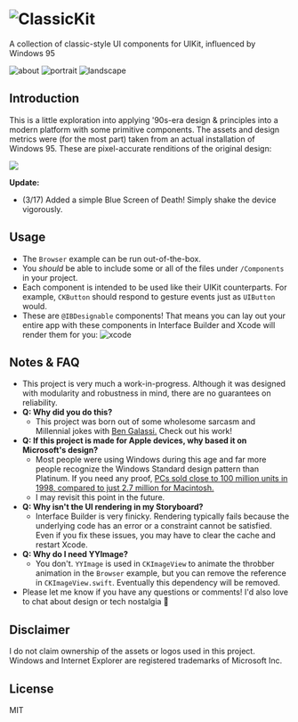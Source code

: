 # ![ClassicKit](Images/logo.png)
A collection of classic-style UI components for UIKit, influenced by Windows 95

![about](Images/about.png)   ![portrait](Images/portrait.png)   ![landscape](Images/landscape.png)

## Introduction
This is a little exploration into applying '90s-era design & principles into a modern platform with some primitive components. The assets and design metrics were (for the most part) taken from an actual installation of Windows 95. These are pixel-accurate renditions of the original design:

![](Images/pixel.png)

**Update:**
- (3/17) Added a simple Blue Screen of Death! Simply shake the device vigorously.

## Usage
- The `Browser` example can be run out-of-the-box.
- You _should_ be able to include some or all of the files under `/Components` in your project.
- Each component is intended to be used like their UIKit counterparts. For example, `CKButton` should respond to gesture events just as `UIButton` would.
- These are `@IBDesignable` components! That means you can lay out your entire app with these components in Interface Builder and Xcode will render them for you:
![xcode](Images/xcode.png)

## Notes & FAQ
- This project is very much a work-in-progress. Although it was designed with modularity and robustness in mind, there are no guarantees on reliability.
- **Q: Why did you do this?**
  - This project was born out of some wholesome sarcasm and Millennial jokes with [Ben Galassi.](http://bengalassi.com) Check out his work!
- **Q: If this project is made for Apple devices, why based it on Microsoft's design?**
  - Most people were using Windows during this age and far more people recognize the Windows Standard design pattern than Platinum. If you need any proof, [PCs sold close to 100 million units in 1998, compared to just 2.7 million for Macintosh.](https://arstechnica.com/features/2005/12/total-share/8/)
  - I may revisit this point in the future.
- **Q: Why isn't the UI rendering in my Storyboard?**
  - Interface Builder is very finicky. Rendering typically fails because the underlying code has an error or a constraint cannot be satisfied. Even if you fix these issues, you may have to clear the cache and restart Xcode.
- **Q: Why do I need YYImage?**
  - You don't. `YYImage` is used in `CKImageView` to animate the throbber animation in the `Browser` example, but you can remove the reference in `CKImageView.swift`. Eventually this dependency will be removed.
- Please let me know if you have any questions or comments! I'd also love to chat about design or tech nostalgia 🙂

## Disclaimer
I do not claim ownership of the assets or logos used in this project. Windows and Internet Explorer are registered trademarks of Microsoft Inc.

## License
MIT

